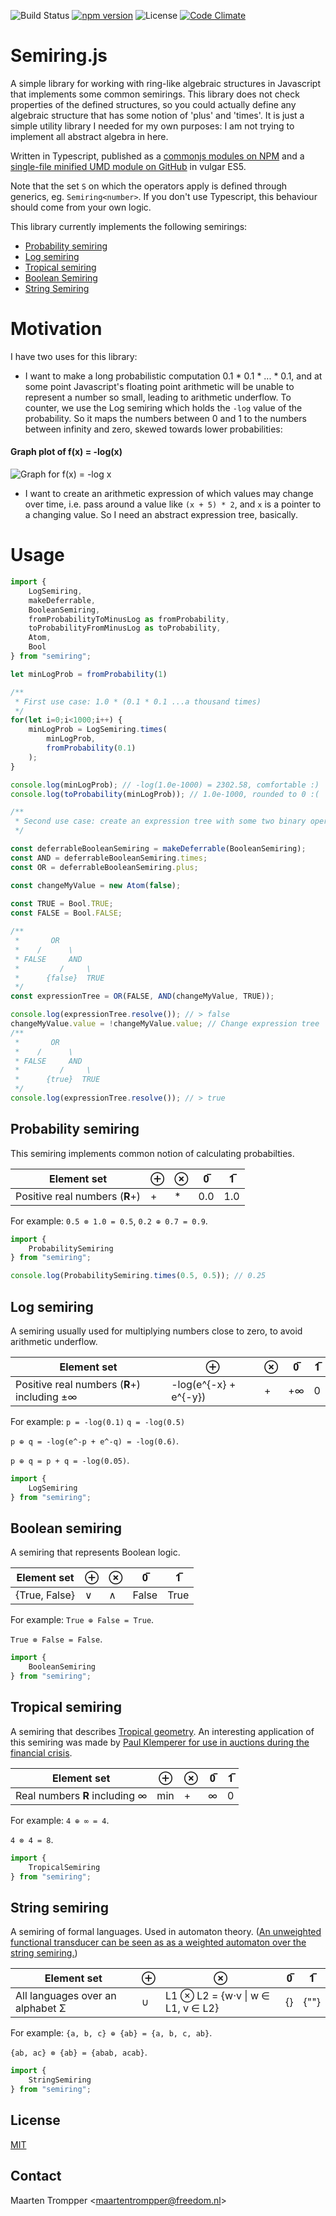 ![Build Status](https://travis-ci.org/digitalheir/semiring-js.svg?branch=master)
[![npm version](https://badge.fury.io/js/semiring.svg)](https://www.npmjs.com/package/semiring)
![License](https://img.shields.io/npm/l/semiring.svg)
[![Code Climate](https://codeclimate.com/github/digitalheir/semiring-js/badges/gpa.svg)](https://codeclimate.com/github/digitalheir/bibliography-js)


# Semiring.js

A simple library for working with ring-like algebraic structures in Javascript that implements some common semirings. This library does not check properties of the defined structures, so you could actually define any algebraic structure that has some notion of 'plus' and 'times'. It is just a simple utility library I needed for my own purposes: I am not trying to implement all abstract algebra in here.

Written in Typescript, published as a [commonjs modules on NPM](https://www.npmjs.com/package/semiring) and a [single-file minified UMD module on GitHub](https://github.com/digitalheir/semiring-js/releases) in vulgar ES5.

Note that the set `S` on which the operators apply is defined through generics, eg. `Semiring<number>`. If you don't use Typescript, this behaviour should come from your own logic.

This library currently implements the following semirings:

* [Probability semiring](#probability-semiring)
* [Log semiring](#log-semiring)
* [Tropical semiring](#tropical-semiring)
* [Boolean Semiring](#boolean-semiring)
* [String Semiring](#string-semiring)

# Motivation

I have two uses for this library:

* I want to make a long probabilistic computation 0.1 * 0.1 * ... * 0.1, and at some point Javascript's floating point arithmetic will be unable to represent a number so small, leading to arithmetic underflow. To counter, we use the Log semiring which holds the `-log` value of the probability. So it maps the numbers between 0 and 1 to the numbers between infinity and zero, skewed towards lower probabilities:
#### Graph plot of f(x) = -log(x)
![Graph for f(x) = -log x](https://leibniz.cloudant.com/assets/_design/ddoc/graph%20for%20-log%20x.PNG)

* I want to create an arithmetic expression of which values may change over time, i.e. pass around a value like `(x + 5) * 2`, and `x` is a pointer to a changing value. So I need an abstract expression tree, basically.

# Usage
````js
import {
    LogSemiring,
    makeDeferrable,
    BooleanSemiring,
    fromProbabilityToMinusLog as fromProbability,
    toProbabilityFromMinusLog as toProbability,
    Atom,
    Bool
} from "semiring";

let minLogProb = fromProbability(1)

/**
 * First use case: 1.0 * (0.1 * 0.1 ...a thousand times)
 */
for(let i=0;i<1000;i++) {
    minLogProb = LogSemiring.times(
        minLogProb,
        fromProbability(0.1)
    );
}

console.log(minLogProb); // -log(1.0e-1000) = 2302.58, comfortable :)
console.log(toProbability(minLogProb)); // 1.0e-1000, rounded to 0 :(

/**
 * Second use case: create an expression tree with some two binary operators
 */

const deferrableBooleanSemiring = makeDeferrable(BooleanSemiring);
const AND = deferrableBooleanSemiring.times;
const OR = deferrableBooleanSemiring.plus;

const changeMyValue = new Atom(false);
 
const TRUE = Bool.TRUE;
const FALSE = Bool.FALSE;

/**
 *       OR
 *    /      \
 * FALSE     AND
 *         /     \
 *      {false}  TRUE
 */
const expressionTree = OR(FALSE, AND(changeMyValue, TRUE));

console.log(expressionTree.resolve()); // > false
changeMyValue.value = !changeMyValue.value; // Change expression tree
/**
 *       OR
 *    /      \
 * FALSE     AND
 *         /     \
 *      {true}  TRUE
 */
console.log(expressionTree.resolve()); // > true

````

## Probability semiring
This semiring implements common notion of calculating probabilties.

|Element set|⊕|⊗|0̅|1̅|
|---|---|---|---|---|
|Positive real numbers (**R**+)|+|*|0.0|1.0|

For example: `0.5 ⊗ 1.0 = 0.5`, `0.2 ⊕ 0.7 = 0.9`.

````js
import {
    ProbabilitySemiring
} from "semiring";

console.log(ProbabilitySemiring.times(0.5, 0.5)); // 0.25
````

## Log semiring
A semiring usually used for multiplying numbers close to zero, to avoid arithmetic underflow.

|Element set|⊕|⊗|0̅|1̅|
|---|---|---|---|---|
|Positive real numbers (**R**+) including ±∞|-log(e^{-x} + e^{-y})|+|+∞|0|


For example: 
`p = -log(0.1)`
`q = -log(0.5)`

`p ⊕ q = -log(e^-p + e^-q) = -log(0.6)`.

`p ⊕ q = p + q = -log(0.05)`.

````js
import {
    LogSemiring
} from "semiring";

````

## Boolean semiring
A semiring that represents Boolean logic.

|Element set|⊕|⊗|0̅|1̅|
|---|---|---|---|---|
|{True, False}|∨|∧|False|True|


For example: 
`True ⊕ False = True`.

`True ⊗ False = False`.

````js
import {
    BooleanSemiring
} from "semiring";

````

## Tropical semiring
A semiring that describes [Tropical geometry](https://en.wikipedia.org/wiki/Tropical_geometry). An interesting application of this semiring was made by [Paul Klemperer for use in auctions during the financial crisis](https://www.theguardian.com/science/video/2013/jul/12/geometry-banking-crisis-video).

|Element set|⊕|⊗|0̅|1̅|
|---|---|---|---|---|
|Real numbers **R** including ∞|min|+|∞|0|

For example: 
`4 ⊕ ∞ = 4`.

`4 ⊗ 4 = 8`.

````js
import {
    TropicalSemiring
} from "semiring";

````

## String semiring
A semiring of formal languages. Used in automaton theory. ([An unweighted functional transducer can be seen as as a weighted automaton over the string semiring.](http://www.openfst.org/twiki/pub/FST/FstHltTutorial/tutorial_part1.pdf))

|Element set|⊕|⊗|0̅|1̅|
|---|---|---|---|---|
|All languages over an alphabet Σ|∪|L1 ⊗ L2 = {w⋅v \| w ∈ L1, v ∈ L2}|{}|{""}|

For example: 
`{a, b, c} ⊕ {ab} = {a, b, c, ab}`.

`{ab, ac} ⊗ {ab} = {abab, acab}`.

````js
import {
    StringSemiring
} from "semiring";

````

## License
[MIT](https://github.com/digitalheir/semiring-js/blob/master/LICENSE)

## Contact
Maarten Trompper <<maartentrompper@freedom.nl>>
